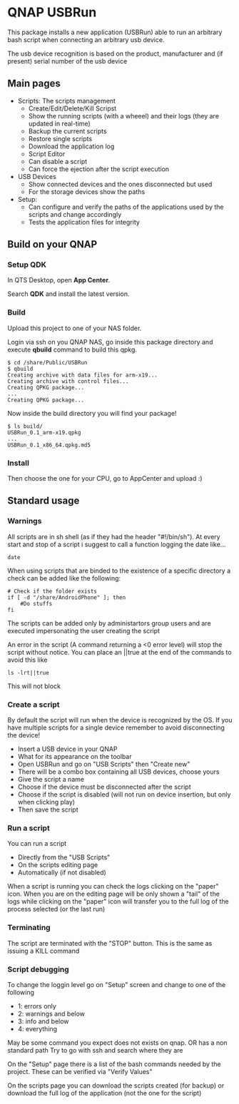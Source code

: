 # QNAP USBRun

This package installs a new application (USBRun) able to run an arbitrary bash script
when connecting an arbitrary usb device.

The usb device recognition is based on the product, manufacturer and (if present) serial 
number of the usb device
	
## Main pages

 * Scripts: The scripts management
	* Create/Edit/Delete/Kill Scripst
	* Show the running scripts (with a wheeel) and their logs (they are updated in real-time)
	* Backup the current scripts
	* Restore single scripts
	* Download the application log
	* Script Editor
	* Can disable a script
	* Can force the ejection after the script execution
 * USB Devices
	* Show connected devices and the ones disconnected but used
	* For the storage devices show the paths
 * Setup:
	* Can configure and verify the paths of the applications used by the scripts and change accordingly
	* Tests the application files for integrity

## Build on your QNAP

### Setup QDK

In QTS Desktop, open **App Center**.

Search **QDK** and install the latest version.

### Build

Upload this project to one of your NAS folder.

Login via ssh on you QNAP NAS, go inside this package directory
and execute **qbuild** command to build this qpkg.

	$ cd /share/Public/USBRun
	$ qbuild
	Creating archive with data files for arm-x19...
	Creating archive with control files...
	Creating QPKG package...
	...
	Creating QPKG package...
	
Now inside the build directory you will find your package!

	$ ls build/
	USBRun_0.1_arm-x19.qpkg         
	...
	USBRun_0.1_x86_64.qpkg.md5
	
### Install

Then choose the one for your CPU, go to AppCenter and upload :)

## Standard usage

### Warnings

All scripts are in sh shell (as if they had the header "#!/bin/sh"). At every start 
and stop of a script i suggest to call a function logging the date like...

	date
	
When using scripts that are binded to the existence of a specific directory a check can
be added like the following:

	# Check if the folder exists 
	if [ -d "/share/AndroidPhone" ]; then
		#Do stuffs
	fi
	
The scripts can be added only by administartors group users and are executed impersonating the user creating the script

An error in the script (A command returning a <0 error level) will stop the script without notice.
You can place an ||true at the end of the commands to avoid this like

	ls -lrt||true
	
This will not block

### Create a script

By default the script will run when the device is recognized by the OS. If you
have multiple scripts for a single device remember to avoid disconnecting the 
device!

 * Insert a USB device in your QNAP
 * What for its appearance on the toolbar
 * Open USBRun and go on "USB Scripts" then "Create new"
 * There will be a combo box containing all USB devices, choose yours
 * Give the script a name 
 * Choose if the device must be disconnected after the script
 * Choose if the script is disabled (will not run on device insertion, but
 only when clicking play)
 * Then save the script
 
### Run a script

You can run a script 

 * Directly from the "USB Scripts"
 * On the scripts editing page
 * Automatically (if not disabled)
 
When a script is running you can check the logs clicking on the "paper" icon.
When you are on the editing page will be only shown a "tail" of the logs 
while clicking on the "paper" icon will transfer you to the full log of the
process selected (or the last run)

### Terminating

The script are terminated with the "STOP" button. This is the same as issuing
a KILL command
	
### Script debugging

To change the loggin level go on "Setup" screen and change to one of the following 

 * 1: errors only
 * 2: warnings and below
 * 3: info and below
 * 4: everything
 
May be some command you expect does not exists on qnap. OR has a non standard path
Try to go with ssh and search where they are

On the "Setup" page there is a list of the bash commands needed by the project. These
can be verified via "Verify Values"

On the scripts page you can download the scripts created (for backup) or download the
full log of the application (not the one for the script)


